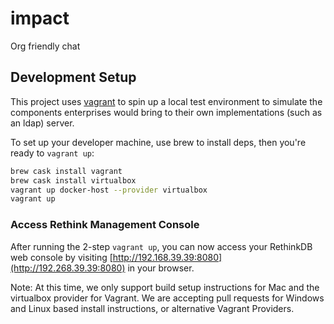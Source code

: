 # impact

Org friendly chat

## Development Setup

This project uses [vagrant](vagrantup.com) to spin up a local test environment to simulate the
components enterprises would bring to their own implementations (such as an ldap)
server.

To set up your developer machine, use brew to install deps, then you're ready to
`vagrant up`:

```bash
brew cask install vagrant
brew cask install virtualbox
vagrant up docker-host --provider virtualbox
vagrant up
```
### Access Rethink Management Console

After running the 2-step `vagrant up`, you can now access your RethinkDB web
console by visiting [http://192.168.39.39:8080](http://192.268.39.39:8080) in your browser.

Note: At this time, we only support build setup instructions for Mac and the
virtualbox provider for Vagrant. We are accepting pull requests for Windows and
Linux based install instructions, or alternative Vagrant Providers.

